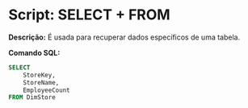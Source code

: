 # Script: SELECT + FROM

**Descrição:** É usada para recuperar dados específicos de uma tabela.

**Comando SQL:**
```SQL
SELECT
	StoreKey,
	StoreName,
	EmployeeCount
FROM DimStore
